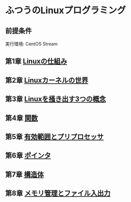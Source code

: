 # ふつうのLinuxプログラミング
## 前提条件
実行環境: CentOS Stream

## 第1章 [Linuxの仕組み](https://github.com/thetaru/memorandum/tree/master/Summary/clang/1)
## 第2章 [Linuxカーネルの世界](https://github.com/thetaru/memorandum/tree/master/Summary/clang/2)
## 第3章 [Linuxを掻き出す3つの概念](https://github.com/thetaru/memorandum/tree/master/Summary/clang/3)
## 第4章 [関数](https://github.com/thetaru/memorandum/tree/master/Summary/clang/4)
## 第5章 [有効範囲とプリプロセッサ](https://github.com/thetaru/memorandum/tree/master/Summary/clang/5)
## 第6章 [ポインタ](https://github.com/thetaru/memorandum/tree/master/Summary/clang/6)
## 第7章 [構造体](https://github.com/thetaru/memorandum/tree/master/Summary/clang/7)
## 第8章 [メモリ管理とファイル入出力](https://github.com/thetaru/memorandum/tree/master/Summary/clang/8)

